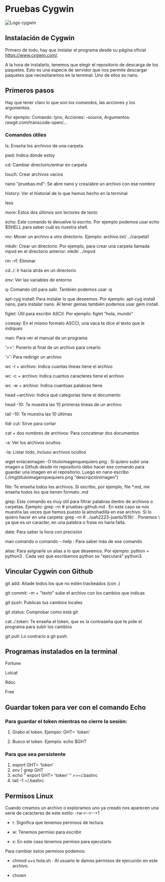 # Pruebas Cygwin

![Logo cygwin](https://w7.pngwing.com/pngs/157/78/png-transparent-kde-on-cygwin-computer-software-computer-icons-microsoft-angle-triangle-microsoft-thumbnail.png "logo de cygwin")

## Instalación de Cygwin

Primero de todo, hay que instalar el programa desde su página oficial https://www.cygwin.com/.

A la hora de instalarlo, tenemos que elegir el repositorio de descarga de los paquetes. Esto es una especie de servidor que nos permite descargar paquetes que necesitaremos en la terminal. Uno de ellos es nano.

## Primeros pasos
Hay que tener claro lo que son los comandos, las acciones y los argumentos.

Por ejemplo: Comando: lynx, Acciones: -source, Argumentos: rawgit.com/transcode-open/...

### Comandos útiles
ls: Enseña los archivos de una carpeta

pwd: Indica dónde estoy

cd: Cambiar directorio/entrar en carpeta

touch: Crear archivos vacíos

nano "pruebas.md": Se abre nano y crea/abre un archivo con ese nombre

history: Ver el historial de lo que hemos hecho en la terminal

less

more: Estos dos últimos son lectores de texto

echo: Este comando te devuelve lo escrito. Por ejemplo podemos usar echo $SHELL para saber cuál es nuestra shell.

mv: Mover un archivo a otro directorio. Ejemplo: archivo.txt/ ../carpeta1

mkdir: Crear un directorio. Por ejemplo, para crear una carpeta llamada mpvd en el directorio anterior: mkdir ../mpvd 

rm -rf: Eliminar

cd../: Ir hacia atrás en un directorio

env: Ver las variables de entorno

q: Comando útil para salir. También podemos usar :q

apt-cyg install: Para instalar lo que deseemos. Por ejemplo: apt-cyg install nano, para instalar nano. Al tener gemas también podemos usar gem install.

figlet: Útil para escribir ASCII. Por ejemplo: figlet "hola, mundo"

cowsay: En el mismo formato ASCCI, una vaca te dice el texto que le indiques

man: Para ver el manual de un programa

'>>': Ponerlo al final de un archivo para crearlo

'>': Para redirigir un archivo

wc -l + archivo: Indica cuantas líneas tiene el archivo

wc -c + archivo: Indica cuantos caracteres tiene el archivo

wc -w + archivo: Indica cuantoas palabras tiene

head +archivo: Indica qué categorías tiene el documento

head -10: Te muestra las 10 primeras líneas de un archivo

tail -10: Te muestra las 10 últimas

tldr cut: Sirve para cortar

cat + dos nombres de archivos: Para concatenar dos documentos

-a: Ver los archivos ocultos

-la: Listar todo, incluso archivos ocultos

wget enlaceimagen -O tituloimagenquequiero.png : Si quiero subir una imagen a Github desde mi repositorio debo hacer ese comando para guardar una imagen en el repositorio. Luego en nano escribo (./img(tituloimagenquequiero.png "descripciónimagen")

file: Te enseña todos los archivos. Si escribo, por ejemplo, file *.md, me enseña todos los que tienen formato .md

grep: Este comando es muy útil para filtrar palabras dentro de archivos o carpetas. Ejemplo: grep -rn \# pruebas-github.md . En este caso se nos muestra las veces que hemos puesto la almohadilla en ese archivo. Si lo quiero hacer en una carpeta: grep -rn \# ../uah2223-juanlu1519/: . Ponemos \ ya que es un caracter, en una palabra o frase no haría falta.

date: Para saber la hora con precisión

man comando o comando --help : Para saber más de ese comando

alias: Para asignarle un alias a lo que deseemos. Por ejemplo: python = python3 . Cada vez que escribamos python se "ejecutará" python3.

## Vincular Cygwin con Github

git add: Añade todos los que no estén trackeados (con .)

git commit: -m + "texto" sube el archivo con los cambios que indicas 

git push: Publicas tus cambios locales

git status: Comprobar como está git

cat../.token: Te enseña el token, que es la contraseña que te pide el programa para subir los cambios

git pull: Lo contrario a git push.


## Programas instalados en la terminal

Fortune

Lolcat

Rdoc

Free

## Guardar token para ver con el comando Echo

### Para guardar el token mientras no cierre la sesión:

1. Grabo el token. Ejemplo: GHT= 'token'

2. Busco el token. Ejemplo: echo $GHT

### Para que sea persistente

1. export GHT= 'token'
2. env | grep GHT
3. echo " export GHT= 'token' " >>~/.bashrc
4. tail -1 ~/.bashrc

## Permisos Linux

Cuando creamos un archivo o exploramos uno ya creado nos aparecen una serie de caracteres de este estilo: -rw-r--r--+1

- r: Significa que tenemos permisos de lectura

- w: Tenemos permiso para escribir

- x: En este caso tenemos permiso para ejecutarlo

Para cambiar estos permisos podemos:

- chmod u+x hola.sh : Al usuario le damos permisos de ejecución en este archivo.

- chown
